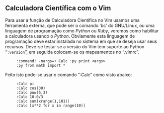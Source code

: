 Calculadora Científica com o Vim
--------------------------------

Para usar a função de Calculadora Científica no Vim usamos uma
ferramenta externa, que pode ser o comando ‘bc’ do
GNU/Linux, ou uma linguagem de programação como *Python* ou
*Ruby*, veremos como habilitar a calculadora usando o
*Python*. Obviamente esta linguagem de programação deve
estar instalada no sistema em que se deseja usar seus recursos. Deve-se
testar se a versão do Vim tem suporte ao Python “`:version`”, em seguida
colocam-se os mapeamentos no “.vimrc”.

         :command! -nargs=+ Calc :py print <args>
         :py from math import *

Feito isto pode-se usar o comando “:Calc” como visto
abaixo:

         :Calc pi
         :Calc cos(30)
         :Calc pow(5,3)
         :Calc 10.0/3
         :Calc sum(xrange(1,101))
         :Calc [x**2 for x in range(10)] 